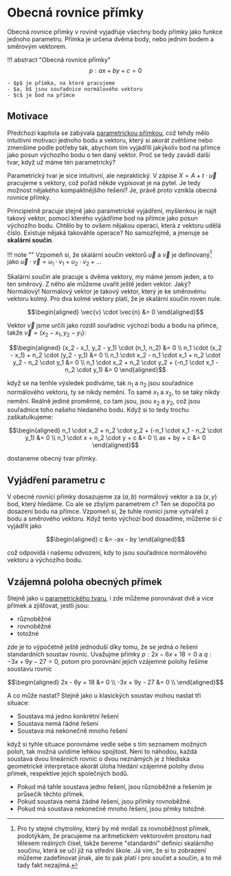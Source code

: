 # Obecná rovnice přímky
Obecná rovnice přímky v rovině vyjadřuje všechny body přímky jako funkce jednoho parametru. Přímka je určena dvěma body, nebo jedním bodem a směrovým vektorem.

!!! abstract "Obecná rovnice přímky"
    $$
    p: ax + by + c = 0
    $$

    - $p$ je přímka, na které pracujeme
    - $a, b$ jsou souřadnice normálového vektoru
    - $c$ je bod na přímce

## Motivace
Předchozí kapitola se zabývala [parametrickou přímkou](parametricka_primka.md), což tehdy mělo intuitivní motivaci jednoho bodu a vektoru, který si akorát zvětšíme nebo zmenšíme podle potřeby tak, abychom tím vyjádřili jakýkoliv bod na přímce jako posun výchozího bodu o ten daný vektor. Proč se tedy zavádí další tvar, když už máme ten parametrický?

Parametrický tvar je sice intuitivní, ale nepraktický. V zápise $X = A + t \cdot \vec{u}$ pracujeme s vektory, což pořád někde vypisovat je na pytel. Je tedy možnost nějakého kompaktnějšího řešení? Je, právě proto vznikla obecná rovnice přímky.

Principielně pracuje stejně jako parametrické vyjádření, myšlenkou je najít takový vektor, pomocí kterého vyjádříme bod na přímce jako posun výchozího bodu. Chtělo by to ovšem nějakou operaci, která z vektoru udělá číslo. Existuje nějaká takováhle operace? No samozřejmě, a jmenuje se __skalární součin__.

!!! note ""
    Vzpomeň si, že skalární součin vektorů $\vec{u}$ a $\vec{v}$ je definovaný[^1] jako $\vec{u} \cdot \vec{v} = u_1 \cdot v_1 + u_2 \cdot v_2 + ...$

Skalární součin ale pracuje s dvěma vektory, my máme jenom jeden, a to ten směrový. Z něho ale můžeme uvařit ještě jeden vektor. Jaký? Normálový! Normálový vektor je takový vektor, který je ke směrovému vektoru kolmý. Pro dva kolmé vektory platí, že je skalární součin roven nule.

$$\begin{aligned}
    \vec{v} \cdot \vec{n} &= 0
\end{aligned}$$

Vektor $\vec{v}$ jsme určili jako rozdíl souřadnic výchozí bodu a bodu na přímce, takže $\vec{v} = (x_2 - x_1, y_2 - y_1)$:

$$\begin{aligned}
    (x_2 - x_1, y_2 - y_1) \cdot (n_1, n_2) &= 0 \\
    n_1 \cdot (x_2 - x_1) + n_2 \cdot (y_2 - y_1) &= 0 \\
    n_1 \cdot x_2 - n_1 \cdot x_1 + n_2 \cdot y_2 - n_2 \cdot y_1 &= 0 \\
    n_1 \cdot x_2 + n_2 \cdot y_2 + (-n_1 \cdot x_1 - n_2 \cdot y_1) &= 0
\end{aligned}$$

když se na tenhle výsledek podíváme, tak $n_1$ a $n_2$ jsou souřadnice normálového vektoru, ty se nikdy nemění. To samé $x_1$ a $x_2$, to se taky nikdy nemění. Reálně jediné proměnné, co tam jsou, jsou $x_2$ a $y_2$, což jsou souřadnice toho našeho hledaného bodu. Když si to tedy trochu zaškatulkujeme:

$$\begin{aligned}
    n_1 \cdot x_2 + n_2 \cdot y_2 + (-n_1 \cdot x_1 - n_2 \cdot y_1) &= 0 \\
    n_1 \cdot x + n_2 \cdot y + c &= 0 \\
    ax + by + c &= 0
\end{aligned}$$

dostaneme obecný tvar přímky.

## Vyjádření parametru $c$
V obecné rovnici přímky dosazujeme za $(a, b)$ normálový vektor a za $(x, y)$ bod, který hledáme. Co ale se zbylým parametrem $c$? Ten se dopočítá po dosazení bodu na přímce. Vzpomeň si, že tuhle rovnici jsme vytvářeli z bodu a směrového vektoru. Když tento výchozí bod dosadíme, můžeme si $c$ vyjádřit jako

$$\begin{aligned}
    c &= -ax - by
\end{aligned}$$

což odpovídá i našemu odvození, kdy to jsou souřadnice normálového vektoru a výchozího bodu.

## Vzájemná poloha obecných přímek
Stejně jako u [parametrického tvaru](parametricka_primka.md), i zde můžeme porovnávat dvě a více přímek a zjišťovat, jestli jsou:

- různoběžné
- rovnoběžné
- totožné

zde je to výpočetně ještě jednoduší díky tomu, že se jedná o řešení standardních soustav rovnic. Uvažujme přímky $p: 2x - 6x + 18 = 0$ a $q: -3x + 9y - 27 = 0$, potom pro porovnání jejich vzájemné polohy řešíme soustavu rovnic

$$\begin{aligned}
2x - 6y + 18 &= 0 \\
-3x + 9y - 27 &= 0 \\
\end{aligned}$$

A co může nastat? Stejně jako u klasických soustav mohou nastat tři situace:

- Soustava má jedno konkrétní řešení
- Soustava nemá řádné řešení
- Soustava má nekonečně mnoho řešení

když si tyhle situace porovnáme vedle sebe s tím seznamem možných poloh, tak možná uvidíme lehkou spojitost. Není to náhodou, každá soustava dvou lineárních rovnic o dvou neznámých je z hlediska geometrické interpretace akorát úloha hledání vzájemné polohy dvou přímek, respektive jejich společných bodů. 

- Pokud má tahle soustava jedno řešení, jsou různoběžné a řešením je průsečík těchto přímek.
- Pokud soustava nemá žádné řešení, jsou přímky rovnoběžné.
- Pokud má soustava nekonečně mnoho řešení, jsou přmky totožné.

[^1]: Pro ty stejné chytrolíny, který by mě mrdali za rovnoběžnost přímek, podotýkám, že pracujeme na aritmetickém vektorovém prostoru nad tělesem reálných čísel, takže bereme "standardní" definici skalárního součinu, která se učí již na střední škole. Já vim, že si to zobrazení můžeme zadefinovat jinak, ale to pak platí i pro součet a součin, a to mě tady fakt nezajímá.